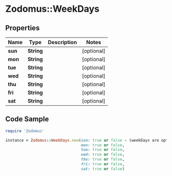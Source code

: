 # Zodomus::WeekDays

## Properties

Name | Type | Description | Notes
------------ | ------------- | ------------- | -------------
**sun** | **String** |  | [optional] 
**mon** | **String** |  | [optional] 
**tue** | **String** |  | [optional] 
**wed** | **String** |  | [optional] 
**thu** | **String** |  | [optional] 
**fri** | **String** |  | [optional] 
**sat** | **String** |  | [optional] 

## Code Sample

```ruby
require 'Zodomus'

instance = Zodomus::WeekDays.new(sun: true or false - (weekDays are optional),
                                 mon: true or false,
                                 tue: true or false,
                                 wed: true or false,
                                 thu: true or false,
                                 fri: true or false,
                                 sat: true or false)
```


